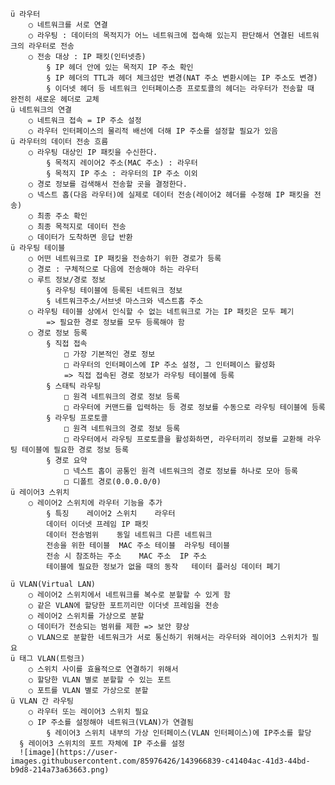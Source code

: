 	ü 라우터
		○ 네트워크를 서로 연결
		○ 라우팅 : 데이터의 목적지가 어느 네트워크에 접속해 있는지 판단해서 연결된 네트워크의 라우터로 전송
		○ 전송 대상 : IP 패킷(인터넷층)
			§ IP 헤더 안에 있는 목적지 IP 주소 확인
			§ IP 헤더의 TTL과 헤더 체크섬만 변경(NAT 주소 변환시에는 IP 주소도 변경)
			§ 이더넷 헤더 등 네트워크 인터페이스층 프로토콜의 헤더는 라우터가 전송할 때 완전히 새로운 헤더로 교체
	ü 네트워크의 연결
		○ 네트워크 접속 = IP 주소 설정
		○ 라우터 인터페이스의 물리적 배선에 더해 IP 주소를 설정할 필요가 있음
	ü 라우터의 데이터 전송 흐름
		○ 라우팅 대상인 IP 패킷을 수신한다.
			§ 목적지 레이어2 주소(MAC 주소) : 라우터
			§ 목적지 IP 주소 : 라우터의 IP 주소 이외
		○ 경로 정보를 검색해서 전송할 곳을 결정한다.
		○ 넥스트 홉(다음 라우터)에 실제로 데이터 전송(레이어2 헤더를 수정해 IP 패킷을 전송)
		○ 최종 주소 확인
		○ 최종 목적지로 데이터 전송
		○ 데이터가 도착하면 응답 반환
	ü 라우팅 테이블
		○ 어떤 네트워크로 IP 패킷을 전송하기 위한 경로가 등록
		○ 경로 : 구체적으로 다음에 전송해야 하는 라우터
		○ 루트 정보/경로 정보
			§ 라우팅 테이블에 등록된 네트워크 정보
			§ 네트워크주소/서브넷 마스크와 넥스트홉 주소
		○ 라우팅 테이블 상에서 인식할 수 없는 네트워크로 가는 IP 패킷은 모두 폐기
			=> 필요한 경로 정보를 모두 등록해야 함
		○ 경로 정보 등록
			§ 직접 접속
				□ 가장 기본적인 경로 정보
				□ 라우터의 인터페이스에 IP 주소 설정, 그 인터페이스 활성화
				=> 직접 접속된 경로 정보가 라우팅 테이블에 등록
			§ 스태틱 라우팅
				□ 원격 네트워크의 경로 정보 등록
				□ 라우터에 커맨드를 입력하는 등 경로 정보를 수동으로 라우팅 테이블에 등록
			§ 라우팅 프로토콜
				□ 원격 네트워크의 경로 정보 등록
				□ 라우터에서 라우팅 프로토콜을 활성화하면, 라우터끼리 정보를 교환해 라우팅 테이블에 필요한 경로 정보 등록
			§ 경로 요약
				□ 넥스트 홉이 공통인 원격 네트워크의 경로 정보를 하나로 모아 등록
				□ 디폴트 경로(0.0.0.0/0)
	ü 레이어3 스위치
		○ 레이어2 스위치에 라우터 기능을 추가
			§ 특징	레이어2 스위치	라우터
			데이터	이더넷 프레임	IP 패킷
			데이터 전송범위	동일 네트워크	다른 네트워크
			전송을 위한 테이블	MAC 주소 테이블	라우팅 테이블
			전송 시 참조하는 주소	MAC 주소	IP 주소
			테이블에 필요한 정보가 없을 때의 동작	테이터 플러싱	데이터 폐기
			
	ü VLAN(Virtual LAN)
		○ 레이어2 스위치에서 네트워크를 복수로 분할할 수 있게 함
		○ 같은 VLAN에 할당한 포트끼리만 이더넷 프레임을 전송
		○ 레이어2 스위치를 가상으로 분할
		○ 데이터가 전송되는 범위를 제한 => 보안 향상
		○ VLAN으로 분할한 네트워크가 서로 통신하기 위해서는 라우터와 레이어3 스위치가 필요
	ü 태그 VLAN(트렁크)
		○ 스위치 사이를 효율적으로 연결하기 위해서
		○ 할당한 VLAN 별로 분할할 수 있는 포트
		○ 포트를 VLAN 별로 가상으로 분할
	ü VLAN 간 라우팅
		○ 라우터 또는 레이어3 스위치 필요
		○ IP 주소를 설정해야 네트워크(VLAN)가 연결됨
			§ 레이어3 스위치 내부의 가상 인터페이스(VLAN 인터페이스)에 IP주소를 할당
      § 레이어3 스위치의 포트 자체에 IP 주소를 설정
      ![image](https://user-images.githubusercontent.com/85976426/143966839-c41404ac-41d3-44bd-b9d8-214a73a63663.png)
